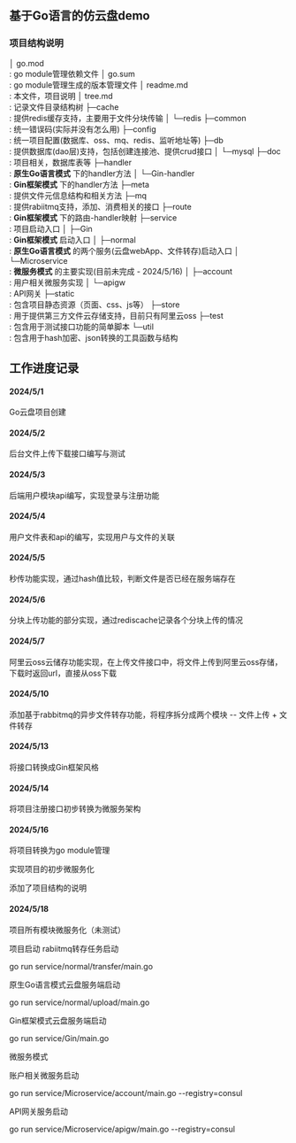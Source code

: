 ## 基于Go语言的仿云盘demo

### 项目结构说明

│  go.mod		
: go module管理依赖文件
│  go.sum		
: go module管理生成的版本管理文件
│  readme.md	
: 本文件，项目说明
│  tree.md		
: 记录文件目录结构树
├─cache		
: 提供redis缓存支持，主要用于文件分块传输
│  └─redis
├─common		
: 统一错误码(实际并没有怎么用)
├─config		
 : 统一项目配置(数据库、oss、mq、redis、监听地址等)
├─db			
: 提供数据库(dao层)支持，包括创建连接池、提供crud接口
│  └─mysql
├─doc			
: 项目相关，数据库表等
├─handler		
: **原生Go语言模式** 下的handler方法
│  └─Gin-handler	
: **Gin框架模式** 下的handler方法
├─meta			
: 提供文件元信息结构和相关方法
├─mq			
: 提供rabiitmq支持，添加、消费相关的接口
├─route			
: **Gin框架模式** 下的路由-handler映射
├─service		
: 项目启动入口
│  ├─Gin		
: **Gin框架模式** 启动入口
│  ├─normal		
: **原生Go语言模式** 的两个服务(云盘webApp、文件转存)启动入口
│  └─Microservice	
: **微服务模式** 的主要实现(目前未完成 - 2024/5/16)
│      ├─account		
: 用户相关微服务实现
│      └─apigw		
: API网关
├─static		
: 包含项目静态资源（页面、css、js等）
├─store		
: 用于提供第三方文件云存储支持，目前只有阿里云oss
├─test		
: 包含用于测试接口功能的简单脚本
└─util		
: 包含用于hash加密、json转换的工具函数与结构

## 工作进度记录

#### 2024/5/1

Go云盘项目创建

#### 2024/5/2

后台文件上传下载接口编写与测试

#### 2024/5/3

后端用户模块api编写，实现登录与注册功能

#### 2024/5/4

用户文件表和api的编写，实现用户与文件的关联

#### 2024/5/5

秒传功能实现，通过hash值比较，判断文件是否已经在服务端存在

#### 2024/5/6

分块上传功能的部分实现，通过rediscache记录各个分块上传的情况

#### 2024/5/7

阿里云oss云储存功能实现，在上传文件接口中，将文件上传到阿里云oss存储，下载时返回url，直接从oss下载

#### 2024/5/10

添加基于rabbitmq的异步文件转存功能，将程序拆分成两个模块 -- 文件上传 + 文件转存
#### 2024/5/13

将接口转换成Gin框架风格
#### 2024/5/14

将项目注册接口初步转换为微服务架构
#### 2024/5/16

将项目转换为go module管理

实现项目的初步微服务化

添加了项目结构的说明
#### 2024/5/18
项目所有模块微服务化（未测试）

项目启动
rabiitmq转存任务启动

go run service/normal/transfer/main.go

原生Go语言模式云盘服务端启动

go run service/normal/upload/main.go

Gin框架模式云盘服务端启动

go run service/Gin/main.go

微服务模式

账户相关微服务启动

go run service/Microservice/account/main.go --registry=consul

API网关服务启动

go run service/Microservice/apigw/main.go --registry=consul